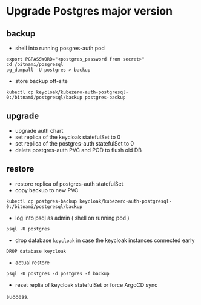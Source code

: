 # Upgrade Postgres major version

## backup

- shell into running posgres-auth pod
```
export PGPASSWORD="<postgres_password from secret>"
cd /bitnami/posgresql
pg_dumpall -U postgres > backup
```

- store backup off-site
```
kubectl cp keycloak/kubezero-auth-postgresql-0:/bitnami/postgresql/backup postgres-backup
```

## upgrade

- upgrade auth chart
- set replica of the keycloak statefulSet to 0
- set replica of the postgres-auth statefulSet to 0
- delete postgres-auth PVC and POD to flush old DB

## restore

- restore replica of postgres-auth statefulSet
- copy backup to new PVC
```
kubectl cp postgres-backup keycloak/kubezero-auth-postgresql-0:/bitnami/postgresql/backup
```

- log into psql as admin ( shell on running pod )
```
psql -U postgres
```

- drop database `keycloak` in case the keycloak instances connected early
```
DROP database keycloak
```

- actual restore
```
psql -U postgres -d postgres -f backup
```

- reset replia of keycloak statefulSet or force ArgoCD sync

success.
